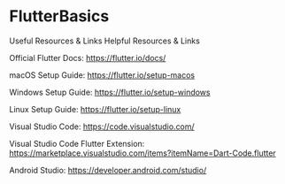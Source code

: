 # FlutterBasics

Useful Resources & Links
Helpful Resources & Links

Official Flutter Docs: https://flutter.io/docs/

macOS Setup Guide: https://flutter.io/setup-macos

Windows Setup Guide: https://flutter.io/setup-windows

Linux Setup Guide: https://flutter.io/setup-linux

Visual Studio Code: https://code.visualstudio.com/

Visual Studio Code Flutter Extension: https://marketplace.visualstudio.com/items?itemName=Dart-Code.flutter

Android Studio: https://developer.android.com/studio/
